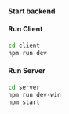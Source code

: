 #### Start backend

#### Run Client
```bash
cd client
npm run dev
```

#### Run Server
```bash
cd server
npm run dev-win
npm start
```